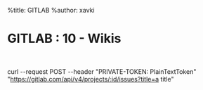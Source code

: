 %title: GITLAB
%author: xavki


# GITLAB : 10 - Wikis


<br>

curl --request POST --header "PRIVATE-TOKEN: PlainTextToken" "https://gitlab.com/api/v4/projects/:id/issues?title=a title"

